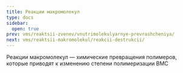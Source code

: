 ```yaml
---
title: Реакции макромолекул
type: docs
sidebar:
  open: true
prev: vms/reaktsii-zvenev/vnutrimolekulyarnye-prevrashcheniya/
next: vms/reaktsii-makromolekul/reakcii-destrukcii/
---
```


Реакции макромолекул — химические превращения полимеров, которые приводят к изменению степени полимеризации ВМС
